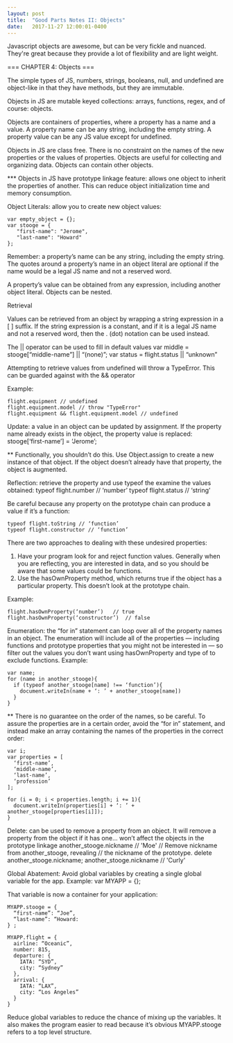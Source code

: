 ```yaml
---
layout: post
title:  "Good Parts Notes II: Objects"
date:   2017-11-27 12:00:01-0400
---
```


Javascript objects are awesome, but can be very fickle and nuanced. They're great because they provide a lot of flexibility and are light weight.

=== CHAPTER 4: Objects === 

The simple types of JS, numbers, strings, booleans, null, and undefined are object-like in that they have methods, but they are immutable.

Objects in JS are mutable keyed collections: arrays, functions, regex, and of course: objects.

Objects are containers of properties, where a property has a name and a value. A property name can be any string, including the empty string. A property value can be any JS value except for undefined.

Objects in JS are class free. There is no constraint on the names of the new properties or the values of properties. Objects are useful for collecting and organizing data. Objects can contain other objects.

*** Objects in JS have prototype linkage feature: allows one object to inherit the properties of another. This can reduce object initialization time and memory consumption.

Object Literals: allow you to create new object values:
 
    var empty_object = {};
    var stooge = {
       "first-name": "Jerome",
       "last-name": "Howard"
    }; 

Remember: a property’s name can be any string, including the empty string. The quotes around a property’s name in an object literal are optional if the name would be a legal JS name and not a reserved word. 

A property’s value can be obtained from any expression, including another object literal. Objects can be nested.

Retrieval

Values can be retrieved from an object by wrapping a string expression in a [ ] suffix. If the string expression is a constant, and if it is a legal JS name and not a reserved word, then the . (dot) notation can be used instead.

The || operator can be used to fill in default values
var middle = stooge[“middle-name”] || “(none)”;
var status = flight.status || “unknown”

Attempting to retrieve values from undefined will throw a TypeError. This can be guarded against with the && operator

Example:

    flight.equipment // undefined
    flight.equipment.model // throw "TypeError"
    flight.equipment && flight.equipment.model // undefined


Update: a value in an object can be updated by assignment. If the property name already exists in the object, the property value is replaced: 
  stooge[‘first-name’] = ‘Jerome’;

** Functionally, you shouldn’t do this. Use Object.assign to create a new instance of that object.
If the object doesn’t already have that property, the object is augmented.

Reflection: retrieve the property and use typeof the examine the values obtained:
    typeof flight.number // ‘number’
    typeof flight.status // ‘string’

Be careful because any property on the prototype chain can produce a value if it’s a function: 

    typeof flight.toString // ‘function’
    typeof flight.constructor // ‘function’

There are two approaches to dealing with these undesired properties:

1. Have your program look for and reject function values. Generally when you are reflecting, you are interested in data, and so you should be aware that some values could be functions.
2.  Use the hasOwnProperty method, which returns true if the object has a particular property. This doesn’t look at the prototype chain. 


Example:

    flight.hasOwnProperty(‘number’)   // true
    flight.hasOwnProperty(‘constructor’)  // false 

Enumeration: the “for in” statement can loop over all of the property names in an object. The enumeration will include all of the properties — including functions and prototype properties that you might not be interested in — so filter out the values you don’t want using hasOwnProperty and type of to exclude functions. Example:

    var name;
    for (name in another_stooge){
      if (typeof another_stooge[name] !== ‘function’){
        document.writeIn(name + ‘: ’ + another_stooge[name])
      }
    }

** There is no guarantee on the order of the names, so be careful. To assure the properties are in a certain order, avoid the “for in” statement, and instead make an array containing the names of the properties in the correct order:
    
    var i;
    var properties = [
      ‘first-name’,
      ‘middle-name’,
      ‘last-name’,
      ‘profession’
    ];

    for (i = 0; i < properties.length; i += 1){
      document.writeIn(properties[i] + ‘: ’ + another_stooge[properties[i]]);
    }

Delete: can be used to remove a property from an object. It will remove a property from the object if it has one… won’t affect the objects in the prototype linkage
    another_stooge.nickname    // 'Moe'
      // Remove nickname from another_stooge, revealing
      // the nickname of the prototype.
    delete another_stooge.nickname;
    another_stooge.nickname    // 'Curly'

Global Abatement: Avoid global variables by creating a single global variable for the app. Example:
  var MYAPP = {};

That variable is now a container for your application:

    MYAPP.stooge = {
      “first-name”: “Joe”,
      “last-name”: “Howard:
    } ;

    MYAPP.flight = {
      airline: “Oceanic”,
      number: 815,
      departure: {
        IATA: “SYD”,
        city: “Sydney”
      },
      arrival: {
        IATA: “LAX”,
        city: “Los Angeles”
      }
    }

Reduce global variables to reduce the chance of mixing up the variables. It also makes the program easier to read because it’s obvious MYAPP.stooge refers to a top level structure.